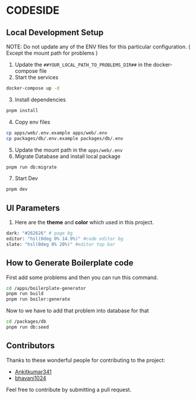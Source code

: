 # CODESIDE

## Local Development Setup

NOTE: Do not update any of the ENV files for this particular configuration. ( Except the mount path for problems )
1. Update the ``##YOUR_LOCAL_PATH_TO_PROBLEMS_DIR##`` in the docker-compose file
2. Start the services
```bash
docker-compose up -d
```
3. Install dependencies
```bash
pnpm install
```
4. Copy env files
```bash
cp apps/web/.env.example apps/web/.env
cp packages/db/.env.example packages/db/.env
```
5. Update the mount path in the ``apps/web/.env``
6. Migrate Database and install local package
```bash
pnpm run db:migrate
```
7. Start Dev
```bash
pnpm dev
```

## UI Parameters

1. Here are the **theme** and **color** which used in this project.

```bash
dark: "#262626" # page bg
editor: "hsl(0deg 0% 14.9%)" #code editor bg
slate: "hsl(0deg 0% 20%)" #editor top bar
```
## How to Generate Boilerplate code

First add some problems and then you can run this command.

```bash
cd /apps/boilerplate-generator
pnpm run build
pnpm run boiler:generate
```

Now to we have to add that problem into database for that

```bash
cd /packages/db
pnpm run db:seed
```


## Contributors

Thanks to these wonderful people for contributing to the project:

- [Ankitkumar341](https://github.com/Ankitkumar341)
- [bhavani1024](https://github.com/bhavani1024)

Feel free to contribute by submitting a pull request.
